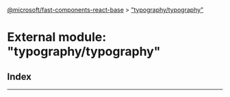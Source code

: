 [@microsoft/fast-components-react-base](../README.md) > ["typography/typography"](../modules/_typography_typography_.md)

# External module: "typography/typography"

## Index

---


